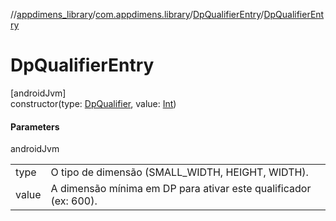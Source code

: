 //[appdimens_library](../../../index.md)/[com.appdimens.library](../index.md)/[DpQualifierEntry](index.md)/[DpQualifierEntry](-dp-qualifier-entry.md)

# DpQualifierEntry

[androidJvm]\
constructor(type: [DpQualifier](../-dp-qualifier/index.md), value: [Int](https://kotlinlang.org/api/core/kotlin-stdlib/kotlin/-int/index.html))

#### Parameters

androidJvm

| | |
|---|---|
| type | O tipo de dimensão (SMALL_WIDTH, HEIGHT, WIDTH). |
| value | A dimensão mínima em DP para ativar este qualificador (ex: 600). |